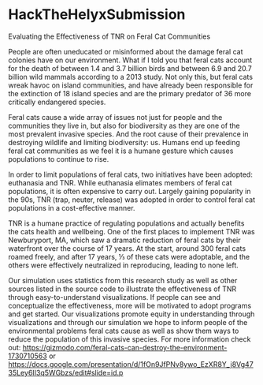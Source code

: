 # HackTheHelyxSubmission
Evaluating the Effectiveness of TNR on Feral Cat Communities

People are often uneducated or misinformed about the damage feral cat colonies have on our environment. What if I told you that feral cats account for the death of between 1.4 and 3.7 billion birds and between 6.9 and 20.7 billion wild mammals according to a 2013 study. Not only this, but feral cats wreak havoc on island communities, and have already been responsible for the extinction of 18 island species and are the primary predator of 36 more critically endangered species.

Feral cats cause a wide array of issues not just for people and the communities they live in, but also for biodiversity as they are one of the most prevalent invasive species. And the root cause of their prevalence in destroying wildlife and limiting biodiversity: us. Humans end up feeding feral cat communities as we feel it is a humane gesture which causes populations to continue to rise. 

In order to limit populations of feral cats, two initiatives have been adopted: euthanasia and TNR. While euthanasia elimates members of feral cat populations, it is often expensive to carry out. Largely gaining popularity in the 90s, TNR (trap, neuter, release) was adopted in order to control feral cat populations in a cost-effective manner. 

TNR is a humane practice of regulating populations and actually benefits the cats health and wellbeing. One of the first places to implement TNR was Newburyport, MA, which saw a dramatic reduction of feral cats by their waterfront over the course of 17 years. At the start, around 300 feral cats roamed freely, and after 17 years, ⅓ of these cats were adoptable, and the others were effectively neutralized in reproducing, leading to none left. 

Our simulation uses statistics from this research study as well as other sources listed in the source code to illustrate the effectiveness of TNR through easy-to-understand visualizations. If people can see and conceptualize the effectiveness, more will be motivated to adopt programs and get started. Our visualizations promote equity in understanding through visualizations and through our simulation we hope to inform people of the environmental problems feral cats cause as well as show them ways to reduce the population of this invasive species.
For more information check out: https://gizmodo.com/feral-cats-can-destroy-the-environment-1730710563 or 
https://docs.google.com/presentation/d/1fOn9JfPNv8ywo_EzXR8Y_j8Vg4735Ley6II3q5WGbzs/edit#slide=id.p
